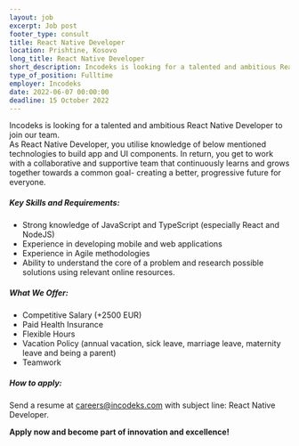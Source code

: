 ```yaml
---
layout: job 
excerpt: Job post 
footer_type: consult
title: React Native Developer
location: Prishtine, Kosovo
long_title: React Native Developer
short_description: Incodeks is looking for a talented and ambitious React Native Developer to join our team. As React Native Developer, you utilise knowledge of below mentioned technologies...
type_of_position: Fulltime
employer: Incodeks
date: 2022-06-07 00:00:00
deadline: 15 October 2022
---
```


Incodeks is looking for a talented and ambitious React Native Developer to join our team.  
As React Native Developer, you utilise knowledge of below mentioned technologies to build app and UI components. 
In return, you get to work with a collaborative and supportive team that continuously learns and grows together towards a common goal- creating a better, progressive future for everyone.

##### Key Skills and Requirements:

- Strong knowledge of JavaScript and TypeScript (especially React and NodeJS)
- Experience in developing mobile and web applications
- Experience in Agile methodologies
- Ability to understand the core of a problem and research possible solutions using relevant online resources.

##### What We Offer:
- Competitive Salary (+2500 EUR)
- Paid Health Insurance
- Flexible Hours
- Vacation Policy (annual vacation, sick leave, marriage leave, maternity leave and being a parent) 
- Teamwork

##### How to apply: 

Send a resume at <a href="mailto:careers@incodeks.com?subject=React Native Developer" style="color:#5C46F9 !important">careers@incodeks.com</a> with subject line: React Native Developer.

<p style="font-weight: bold">Apply now and become part of innovation and excellence!</p>